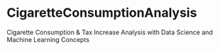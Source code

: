 # CigaretteConsumptionAnalysis
Cigarette Consumption &amp; Tax Increase Analysis with Data Science and Machine Learning Concepts
